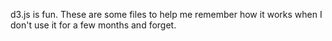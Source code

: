 d3.js is fun. These are some files to help me remember how it works when I don't use it for a few months and forget.
